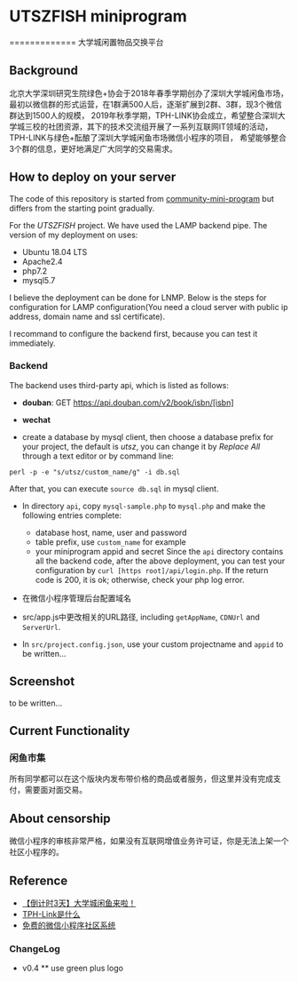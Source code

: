# UTSZFISH miniprogram
=============
大学城闲置物品交换平台 


## Background
北京大学深圳研究生院绿色+协会于2018年春季学期创办了深圳大学城闲鱼市场，最初以微信群的形式运营，在1群满500人后，逐渐扩展到2群、3群，现3个微信群达到1500人的规模，
2019年秋季学期，TPH-LINK协会成立，希望整合深圳大学城三校的社团资源，其下的技术交流组开展了一系列互联网IT领域的活动，TPH-LINK与绿色+酝酿了深圳大学城闲鱼市场微信小程序的项目，
希望能够整合3个群的信息，更好地满足广大同学的交易需求。

## How to deploy on your server
The code of this repository is started from [community-mini-program](https://github.com/ezshine/community-mini-program) but differs from the starting point gradually.

For the *UTSZFISH* project. We have used the LAMP backend pipe. The version of my deployment on [](https://www.leidenschaft.cn/api) uses:
* Ubuntu 18.04 LTS
* Apache2.4
* php7.2
* mysql5.7

I believe the deployment can be done for LNMP. Below is the steps for configuration for LAMP configuration(You need a cloud server with public ip address, domain name and ssl certificate).

I recommand to configure the backend first, because you can test it immediately. 
### Backend
The backend uses third-party api, which is listed as follows:
* **douban**: GET https://api.douban.com/v2/book/isbn/[isbn]
* **wechat**

* create a database by mysql client, then choose a database prefix for your project, the default is
*utsz*, you can change it by *Replace All* through a text editor or by command line:
```shell
perl -p -e "s/utsz/custom_name/g" -i db.sql
```
After that, you can execute `source db.sql` in mysql client.
* In directory `api`, copy `mysql-sample.php` to `mysql.php` and make the following entries complete:
    * database host, name, user and password
    * table prefix, use `custom_name` for example
    * your miniprogram appid and secret
Since the `api` directory contains all the backend code, after the above deployment, you can test your configuration by `curl [https root]/api/login.php`. If the return code is 200, it is ok; otherwise, check your php log error.

* 在微信小程序管理后台配置域名
* src/app.js中更改相关的URL路径, including `getAppName`, `CDNUrl` and `ServerUrl`.
* In `src/project.config.json`, use your custom projectname and `appid`
to be written...

## Screenshot
to be written...

## Current Functionality

### 闲鱼市集
所有同学都可以在这个版块内发布带价格的商品或者服务，但这里并没有完成支付，需要面对面交易。


## About censorship
微信小程序的审核非常严格，如果没有互联网增值业务许可证，你是无法上架一个社区小程序的。



## Reference
 * [【倒计时3天】大学城闲鱼来啦！](https://mp.weixin.qq.com/s/sAu_-YEWPV5FMth1k4tw_Q)
 * [TPH-Link是什么](https://mp.weixin.qq.com/s/aSn0YEtefARfdX9SXbhwwg)
 * [免费的微信小程序社区系统](https://zhuanlan.zhihu.com/p/28932121)

### ChangeLog
 * v0.4 
 ** use green plus logo